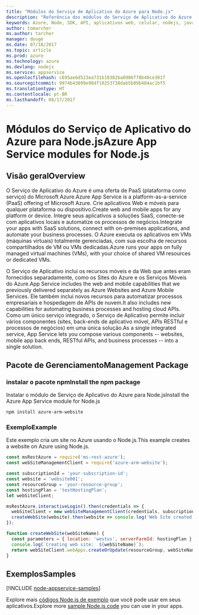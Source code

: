 ```yaml
---
title: "Módulos do Serviço de Aplicativo do Azure para Node.js"
description: "Referência dos módulos do Serviço de Aplicativo do Azure para Node.js"
keywords: Azure, Node, SDK, API, aplicativos web, celular, nodejs, javascript
author: tomarcher
ms.author: tarcher
manager: douge
ms.date: 07/18/2017
ms.topic: article
ms.prod: azure
ms.technology: azure
ms.devlang: nodejs
ms.service: appservice
ms.openlocfilehash: c695ae6d523ea731b18382ba0906f78b40ce301f
ms.sourcegitcommit: 9974b43899e98df10253738dab5b09b484ac1bf5
ms.translationtype: HT
ms.contentlocale: pt-BR
ms.lasthandoff: 08/17/2017
---
```

# <a name="azure-app-service-modules-for-nodejs"></a><span data-ttu-id="2ad7b-104">Módulos do Serviço de Aplicativo do Azure para Node.js</span><span class="sxs-lookup"><span data-stu-id="2ad7b-104">Azure App Service modules for Node.js</span></span>

## <a name="overview"></a><span data-ttu-id="2ad7b-105">Visão geral</span><span class="sxs-lookup"><span data-stu-id="2ad7b-105">Overview</span></span>

<span data-ttu-id="2ad7b-106">O Serviço de Aplicativo do Azure é uma oferta de PaaS (plataforma como serviço) do Microsoft Azure.</span><span class="sxs-lookup"><span data-stu-id="2ad7b-106">Azure App Service is a platform-as-a-service (PaaS) offering of Microsoft Azure.</span></span> <span data-ttu-id="2ad7b-107">Crie aplicativos Web e móveis para qualquer plataforma ou dispositivo.</span><span class="sxs-lookup"><span data-stu-id="2ad7b-107">Create web and mobile apps for any platform or device.</span></span> <span data-ttu-id="2ad7b-108">Integre seus aplicativos a soluções SaaS, conecte-se com aplicativos locais e automatize os processos de negócios.</span><span class="sxs-lookup"><span data-stu-id="2ad7b-108">Integrate your apps with SaaS solutions, connect with on-premises applications, and automate your business processes.</span></span> <span data-ttu-id="2ad7b-109">O Azure executa os aplicativos em VMs (máquinas virtuais) totalmente gerenciadas, com sua escolha de recursos compartilhados de VM ou VMs dedicadas.</span><span class="sxs-lookup"><span data-stu-id="2ad7b-109">Azure runs your apps on fully managed virtual machines (VMs), with your choice of shared VM resources or dedicated VMs.</span></span>

<span data-ttu-id="2ad7b-110">O Serviço de Aplicativo inclui os recursos móveis e da Web que antes eram fornecidos separadamente, como os Sites do Azure e os Serviços Móveis do Azure.</span><span class="sxs-lookup"><span data-stu-id="2ad7b-110">App Service includes the web and mobile capabilities that we previously delivered separately as Azure Websites and Azure Mobile Services.</span></span> <span data-ttu-id="2ad7b-111">Ele também inclui novos recursos para automatizar processos empresariais e hospedagem de APIs de nuvem.</span><span class="sxs-lookup"><span data-stu-id="2ad7b-111">It also includes new capabilities for automating business processes and hosting cloud APIs.</span></span> <span data-ttu-id="2ad7b-112">Como um único serviço integrado, o Serviço de Aplicativo permite incluir vários componentes (sites, back-ends de aplicativo móvel, APIs RESTful e processos de negócios) em uma única solução.</span><span class="sxs-lookup"><span data-stu-id="2ad7b-112">As a single integrated service, App Service lets you compose various components -- websites, mobile app back ends, RESTful APIs, and business processes -- into a single solution.</span></span>

## <a name="management-package"></a><span data-ttu-id="2ad7b-113">Pacote de Gerenciamento</span><span class="sxs-lookup"><span data-stu-id="2ad7b-113">Management Package</span></span>

### <a name="install-the-npm-package"></a><span data-ttu-id="2ad7b-114">instalar o pacote npm</span><span class="sxs-lookup"><span data-stu-id="2ad7b-114">Install the npm package</span></span>

<span data-ttu-id="2ad7b-115">Instalar o módulo de Serviço de Aplicativo do Azure para Node.js</span><span class="sxs-lookup"><span data-stu-id="2ad7b-115">Install the Azure App Service module for Node.js</span></span>

```bash
npm install azure-arm-website
```

### <a name="example"></a><span data-ttu-id="2ad7b-116">Exemplo</span><span class="sxs-lookup"><span data-stu-id="2ad7b-116">Example</span></span>

<span data-ttu-id="2ad7b-117">Este exemplo cria um site no Azure usando o Node.js.</span><span class="sxs-lookup"><span data-stu-id="2ad7b-117">This example creates a website on Azure using Node.js.</span></span>

```javascript
const msRestAzure = require('ms-rest-azure');
const webSiteManagementClient = require('azure-arm-website');

const subscriptionId = 'your-subscription-id';
const website = 'website001';
const resourceGroup = 'your-resource-group';
const hostingPlan = 'testHostingPlan';
let webSiteClient;

msRestAzure.interactiveLogin().then(credentials => {
  webSiteClient = new webSiteManagementClient(credentials, subscriptionId);
  createWebSite(website).then(website => console.log('Web Site created successfully', website));
});

function createWebSite(webSiteName) {
  const parameters = { location: 'westus', serverFarmId: hostingPlan };
  console.log(`Creating web site:  ${webSiteName}`);
  return webSiteClient.webApps.createOrUpdate(resourceGroup, webSiteName, parameters, null);
}
```

## <a name="samples"></a><span data-ttu-id="2ad7b-118">Exemplos</span><span class="sxs-lookup"><span data-stu-id="2ad7b-118">Samples</span></span>

[!INCLUDE [node-appservice-samples](../docs-ref-conceptual/includes/appservice-samples.md)]

<span data-ttu-id="2ad7b-119">Explore mais [códigos Node.js de exemplo](https://azure.microsoft.com/resources/samples/?platform=nodejs) que você pode usar em seus aplicativos.</span><span class="sxs-lookup"><span data-stu-id="2ad7b-119">Explore more [sample Node.js code](https://azure.microsoft.com/resources/samples/?platform=nodejs) you can use in your apps.</span></span>
